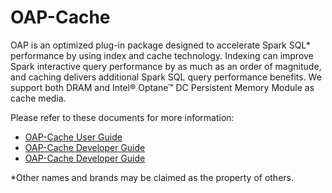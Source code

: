 # OAP-Cache
OAP is an optimized plug-in package designed to accelerate Spark SQL\* performance by using index and cache technology. Indexing can improve Spark interactive query performance by as much as an order of magnitude, and caching delivers additional Spark SQL query performance benefits. We support both DRAM and Intel® Optane™ DC Persistent Memory Module as cache media.

Please refer to these documents for more information:

* [OAP-Cache User Guide](./docs/OAP-Cache-User-Guide.md)
* [OAP-Cache Developer Guide](./docs/Developer-Guide.md)
* [OAP-Cache Developer Guide](./docs/Developer-Guide.md)

\*Other names and brands may be claimed as the property of others.